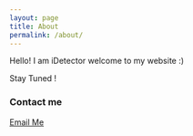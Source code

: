 ```yaml
---
layout: page
title: About
permalink: /about/
---
```


Hello! I am iDetector welcome to my website :) 

Stay Tuned ! 

### Contact me

[Email Me](mailto:iDetectorphd20@domain.com)
